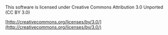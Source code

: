 This software is licensed under Creative Commons Attribution 3.0 Unported (CC BY 3.0)

[http://creativecommons.org/licenses/by/3.0/](http://creativecommons.org/licenses/by/3.0/)